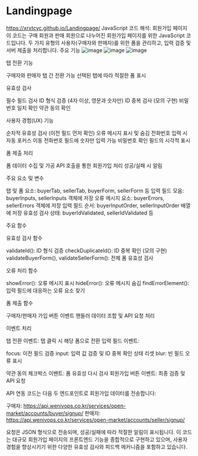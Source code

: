 # Landingpage
 https://xrxtcyc.github.io/Landingpage/
JavaScript 코드 해석: 회원가입 페이지
이 코드는 구매 회원과 판매 회원으로 나누어진 회원가입 페이지를 위한 JavaScript 코드입니다. 두 가지 유형의 사용자(구매자와 판매자)를 위한 폼을 관리하고, 입력 검증 및 서버 제출을 처리합니다.
주요 기능
![image](https://github.com/user-attachments/assets/919fd1a2-7729-46c6-8bb4-b9f9ddcea5e3)
![image](https://github.com/user-attachments/assets/d82f44d9-dbc3-442b-b6e4-db1a0ac91245)
![image](https://github.com/user-attachments/assets/d4015e4d-5e0e-4911-9576-5ef9090800c3)

탭 전환 기능

구매자와 판매자 탭 간 전환 가능
선택된 탭에 따라 적절한 폼 표시


유효성 검사

필수 필드 검사
ID 형식 검증 (4자 이상, 영문과 숫자만)
ID 중복 검사 (모의 구현)
비밀번호 일치 확인
약관 동의 확인


사용자 경험(UX) 기능

순차적 유효성 검사 (이전 필드 먼저 확인)
오류 메시지 표시 및 숨김
전화번호 입력 시 자동 포커스 이동
전화번호 필드에 숫자만 입력 가능
비밀번호 확인 필드의 시각적 표시


폼 제출 처리

폼 데이터 수집 및 가공
API 호출을 통한 회원가입 처리
성공/실패 시 알림



주요 요소 및 변수

탭 및 폼 요소: buyerTab, sellerTab, buyerForm, sellerForm 등
입력 필드 모음: buyerInputs, sellerInputs 객체에 저장
오류 메시지 요소: buyerErrors, sellerErrors 객체에 저장
입력 필드 순서: buyerInputOrder, sellerInputOrder 배열에 저장
유효성 검사 상태: buyerIdValidated, sellerIdValidated 등

주요 함수

유효성 검사 함수

validateId(): ID 형식 검증
checkDuplicateId(): ID 중복 확인 (모의 구현)
validateBuyerForm(), validateSellerForm(): 전체 폼 유효성 검사


오류 처리 함수

showError(): 오류 메시지 표시
hideError(): 오류 메시지 숨김
findErrorElement(): 입력 필드에 대응하는 오류 요소 찾기


폼 제출 함수

구매자/판매자 가입 버튼 이벤트 핸들러
데이터 조합 및 API 요청 처리



이벤트 처리

탭 전환 이벤트: 탭 클릭 시 해당 폼으로 전환
입력 필드 이벤트:

focus: 이전 필드 검증
input: 입력 값 검증 및 ID 중복 확인 상태 리셋
blur: 빈 필드 오류 표시


약관 동의 체크박스 이벤트: 폼 유효성 다시 검사
회원가입 버튼 이벤트: 최종 검증 및 API 요청

API 연동
코드는 다음 두 엔드포인트로 회원가입 데이터를 전송합니다:

구매자: https://api.wenivops.co.kr/services/open-market/accounts/buyer/signup/
판매자: https://api.wenivops.co.kr/services/open-market/accounts/seller/signup/

요청은 JSON 형식으로 전송되며, 성공/실패에 따라 적절한 알림이 표시됩니다.
이 코드는 대규모 회원가입 페이지의 프론트엔드 기능을 종합적으로 구현하고 있으며, 사용자 경험을 향상시키기 위한 다양한 유효성 검사와 피드백 메커니즘을 포함하고 있습니다.
